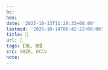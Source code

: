 ```yaml
---
bc:
hex:
date: '2025-10-13T11:28:33+08:00'
lastmod: '2025-10-14T06:42:22+08:00'
title: 󰝣
url: 󰝣
tags: [樚, 樚]
src: GHZR, DCCV
note:
---
```

